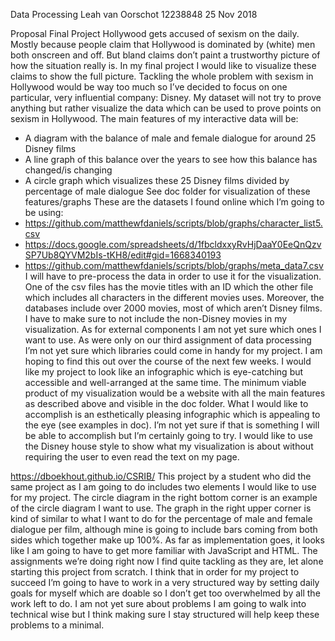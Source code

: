 
Data Processing
Leah van Oorschot
12238848
25 Nov 2018

Proposal Final Project
Hollywood gets accused of sexism on the daily. Mostly because people claim that Hollywood is dominated by (white) men both onscreen and off. But bland claims don’t paint a trustworthy picture of how the situation really is. In my final project I would like to visualize these claims to show the full picture. Tackling the whole problem with sexism in Hollywood would be way too much so I’ve decided to focus on one particular, very influential company: Disney.
My dataset will not try to prove anything but rather visualize the data which can be used to prove points on sexism in Hollywood. 
The main features of my interactive data will be:
-	A diagram with the balance of male and female dialogue for around 25 Disney films
-	A line graph of this balance over the years to see how this balance has changed/is changing
-	A circle graph which visualizes these 25 Disney films divided by percentage of male dialogue
See doc folder for visualization of these features/graphs
These are the datasets I found online which I’m going to be using:
-	https://github.com/matthewfdaniels/scripts/blob/graphs/character_list5.csv
-	https://docs.google.com/spreadsheets/d/1fbcldxxyRvHjDaaY0EeQnQzvSP7Ub8QYVM2bIs-tKH8/edit#gid=1668340193
-	https://github.com/matthewfdaniels/scripts/blob/graphs/meta_data7.csv
I will have to pre-process the data in order to use it for the visualization. One of the csv files has the movie titles with an ID which the other file which includes all characters in the different movies uses. Moreover, the databases include over 2000 movies, most of which aren’t Disney films. I have to make sure to not include the non-Disney movies in my visualization.
As for external components I am not yet sure which ones I want to use. As were only on our third assignment of data processing I’m not yet sure which libraries could come in handy for my project. I am hoping to find this out over the course of the next few weeks.
I would like my project to look like an infographic which is eye-catching but accessible and well-arranged at the same time. The minimum viable product of my visualization would be a website with all the main features as described above and visible in the doc folder. What I would like to accomplish is an esthetically pleasing infographic which is appealing to the eye (see examples in doc). I’m not yet sure if that is something I will be able to accomplish but I’m certainly going to try. I would like to use the Disney house style to show what my visualization is about without requiring the user to even read the text on my page.

https://dboekhout.github.io/CSRIB/
This project by a student who did the same project as I am going to do includes two elements I would like to use for my project. The circle diagram in the right bottom corner is an example of the circle diagram I want to use. The graph in the right upper corner is kind of similar to what I want to do for the percentage of male and female dialogue per film, although mine is going to include bars coming from both sides which together make up 100%.
As far as implementation goes, it looks like I am going to have to get more familiar with JavaScript and HTML. The assignments we’re doing right now I find quite tackling as they are, let alone starting this project from scratch. I think that in order for my project to succeed I’m going to have to work in a very structured way by setting daily goals for myself which are doable so I don’t get too overwhelmed by all the work left to do. I am not yet sure about problems I am going to walk into technical wise but I think making sure I stay structured will help keep these problems to a minimal.

